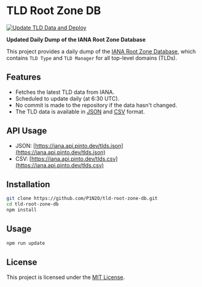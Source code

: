 # TLD Root Zone DB

[![Update TLD Data and Deploy](https://github.com/P1N2O/tld-root-zone-db/actions/workflows/update-tlds.yml/badge.svg)](https://github.com/P1N2O/tld-root-zone-db/actions/workflows/update-tlds.yml)

**Updated Daily Dump of the IANA Root Zone Database**

This project provides a daily dump of the [IANA Root Zone Database](https://www.iana.org/domains/root/db), which contains `TLD Type` and `TLD Manager` for all top-level domains (TLDs).

## Features

- Fetches the latest TLD data from IANA.
- Scheduled to update daily (at 6:30 UTC).
- No commit is made to the repository if the data hasn't changed.
- The TLD data is available in [JSON](https://iana.api.pinto.dev/tlds.json) and [CSV](https://iana.api.pinto.dev/tlds.csv) format.

## API Usage

- JSON: [https://iana.api.pinto.dev/tlds.json](https://iana.api.pinto.dev/tlds.json)
- CSV: [https://iana.api.pinto.dev/tlds.csv](https://iana.api.pinto.dev/tlds.csv)

## Installation

```bash
git clone https://github.com/P1N2O/tld-root-zone-db.git
cd tld-root-zone-db
npm install
```

## Usage
```bash
npm run update
```

## License
This project is licensed under the [MIT License](LICENSE).